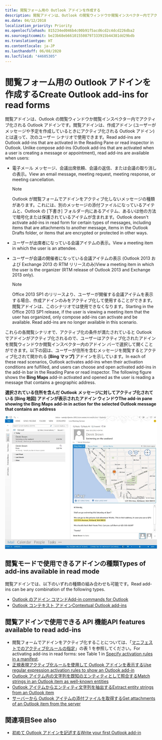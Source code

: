 ```yaml
---
title: 閲覧フォーム用の Outlook アドインを作成する
description: 閲覧アドインは、Outlook の閲覧ウィンドウか閲覧インスペクター内でアクティブ化される Outlook アドインです。
ms.date: 04/12/2018
localization_priority: Priority
ms.openlocfilehash: 815234ed046b4c00b91f5acd6cd2c4dcd226dba2
ms.sourcegitcommit: be23b68eb661015508797333915b44381dd29bdb
ms.translationtype: HT
ms.contentlocale: ja-JP
ms.lasthandoff: 06/08/2020
ms.locfileid: "44605305"
---
```

# <a name="create-outlook-add-ins-for-read-forms"></a><span data-ttu-id="f6c66-103">閲覧フォーム用の Outlook アドインを作成する</span><span class="sxs-lookup"><span data-stu-id="f6c66-103">Create Outlook add-ins for read forms</span></span>

<span data-ttu-id="f6c66-p101">閲覧アドインは、Outlook の閲覧ウィンドウか閲覧インスペクター内でアクティブ化される Outlook アドインです。閲覧アドインは、作成アドイン (ユーザーがメッセージや予定を作成しているときにアクティブ化される Outlook アドイン) とは違って、次のユーザー シナリオで使用できます。</span><span class="sxs-lookup"><span data-stu-id="f6c66-p101">Read add-ins are Outlook add-ins that are activated in the Reading Pane or read inspector in Outlook. Unlike compose add-ins (Outlook add-ins that are activated when a user is creating a message or appointment), read add-ins are available when users:</span></span> 

- <span data-ttu-id="f6c66-106">電子メール メッセージ、会議出席依頼、会議の返信、または会議の取り消しの表示。</span><span class="sxs-lookup"><span data-stu-id="f6c66-106">View an email message, meeting request, meeting response, or meeting cancellation.</span></span>

   > [!NOTE]
   > <span data-ttu-id="f6c66-107">Outlook が閲覧フォームでアドインをアクティブ化しないメッセージの種類があります。これには、別のメッセージの添付ファイルになっているアイテムと、Outlook の [下書き] フォルダー内にあるアイテム、あるいは他の方法で暗号化または保護されているアイテムが含まれます。</span><span class="sxs-lookup"><span data-stu-id="f6c66-107">Outlook doesn't activate add-ins in read form for certain types of messages, including items that are attachments to another message, items in the Outlook Drafts folder, or items that are encrypted or protected in other ways.</span></span>
    
- <span data-ttu-id="f6c66-108">ユーザーが出席者になっている会議アイテムの表示。</span><span class="sxs-lookup"><span data-stu-id="f6c66-108">View a meeting item in which the user is an attendee.</span></span>
    
- <span data-ttu-id="f6c66-109">ユーザーが会議の開催者になっている会議アイテムの表示 (Outlook 2013 および Exchange 2013 の RTM リリースのみ)</span><span class="sxs-lookup"><span data-stu-id="f6c66-109">View a meeting item in which the user is the organizer (RTM release of Outlook 2013 and Exchange 2013 only).</span></span>
    
   > [!NOTE]
   > <span data-ttu-id="f6c66-p102">Office 2013 SP1 のリリースより、ユーザーが開催する会議アイテムを表示する場合、作成アドインのみをアクティブ化して使用することができます。閲覧アドインは、このシナリオでは使用できなくなります。</span><span class="sxs-lookup"><span data-stu-id="f6c66-p102">Starting in the Office 2013 SP1 release, if the user is viewing a meeting item that the user has organized, only compose add-ins can activate and be available. Read add-ins are no longer available in this scenario.</span></span>


<span data-ttu-id="f6c66-p103">これらの各閲覧シナリオで、アクティブ化の条件が満たされていると Outlook でアドインがアクティブ化されるので、ユーザーはアクティブ化されたアドインを閲覧ウィンドウか閲覧インスペクター内のアドイン バーで選択して開くことができます。以下の図は、ユーザーが住所を含むメッセージを閲覧するとアクティブ化されて開かれる **[Bing マップ]** アドインを示しています。</span><span class="sxs-lookup"><span data-stu-id="f6c66-p103">In each of these read scenarios, Outlook activates add-ins when their activation conditions are fulfilled, and users can choose and open activated add-ins in the add-in bar in the Reading Pane or read inspector. The following figure shows the **Bing Maps** add-in activated and opened as the user is reading a message that contains a geographic address.</span></span>


<span data-ttu-id="f6c66-114">**選択されている住所を含んだ Outlook メッセージに対してアクティブ化されている [Bing 地図] アドインが表示されたアドイン ウィンドウ**</span><span class="sxs-lookup"><span data-stu-id="f6c66-114">**The add-in pane showing the Bing Maps add-in in action for the selected Outlook message that contains an address**</span></span>

![Outlook の Bing Maps メール アプリ](../images/bing-maps-add-in.jpg)


## <a name="types-of-add-ins-available-in-read-mode"></a><span data-ttu-id="f6c66-116">閲覧モードで使用できるアドインの種類</span><span class="sxs-lookup"><span data-stu-id="f6c66-116">Types of add-ins available in read mode</span></span>

<span data-ttu-id="f6c66-117">閲覧アドインでは、以下のいずれの種類の組み合わせも可能です。</span><span class="sxs-lookup"><span data-stu-id="f6c66-117">Read add-ins can be any combination of the following types.</span></span>

- [<span data-ttu-id="f6c66-118">Outlook のアドイン コマンド</span><span class="sxs-lookup"><span data-stu-id="f6c66-118">Add-in commands for Outlook</span></span>](add-in-commands-for-outlook.md)   
- [<span data-ttu-id="f6c66-119">Outlook コンテキスト アドイン</span><span class="sxs-lookup"><span data-stu-id="f6c66-119">Contextual Outlook add-ins</span></span>](contextual-outlook-add-ins.md)
    

## <a name="api-features-available-to-read-add-ins"></a><span data-ttu-id="f6c66-120">閲覧アドインで使用できる API 機能</span><span class="sxs-lookup"><span data-stu-id="f6c66-120">API features available to read add-ins</span></span>

- <span data-ttu-id="f6c66-121">閲覧フォームでアドインをアクティブ化することについては、「[マニフェストでのアクティブ化ルールの指定](activation-rules.md#specify-activation-rules-in-a-manifest)」の表 1 を参照してください。</span><span class="sxs-lookup"><span data-stu-id="f6c66-121">For activating add-ins in read forms: see Table 1 in [Specify activation rules in a manifest](activation-rules.md#specify-activation-rules-in-a-manifest).</span></span>    
- [<span data-ttu-id="f6c66-122">正規表現アクティブ化ルールを使用して Outlook アドインを表示する</span><span class="sxs-lookup"><span data-stu-id="f6c66-122">Use regular expression activation rules to show an Outlook add-in</span></span>](use-regular-expressions-to-show-an-outlook-add-in.md)    
- [<span data-ttu-id="f6c66-123">Outlook アイテム内の文字列を既知のエンティティとして照合する</span><span class="sxs-lookup"><span data-stu-id="f6c66-123">Match strings in an Outlook item as well-known entities</span></span>](match-strings-in-an-item-as-well-known-entities.md)    
- [<span data-ttu-id="f6c66-124">Outlook アイテムからエンティティ文字列を抽出する</span><span class="sxs-lookup"><span data-stu-id="f6c66-124">Extract entity strings from an Outlook item</span></span>](extract-entity-strings-from-an-item.md)   
- [<span data-ttu-id="f6c66-125">サーバーから Outlook アイテムの添付ファイルを取得する</span><span class="sxs-lookup"><span data-stu-id="f6c66-125">Get attachments of an Outlook item from the server</span></span>](get-attachments-of-an-outlook-item.md)
    

## <a name="see-also"></a><span data-ttu-id="f6c66-126">関連項目</span><span class="sxs-lookup"><span data-stu-id="f6c66-126">See also</span></span>

- [<span data-ttu-id="f6c66-127">初めて Outlook アドインを記述する</span><span class="sxs-lookup"><span data-stu-id="f6c66-127">Write your first Outlook add-in</span></span>](../quickstarts/outlook-quickstart.md)
